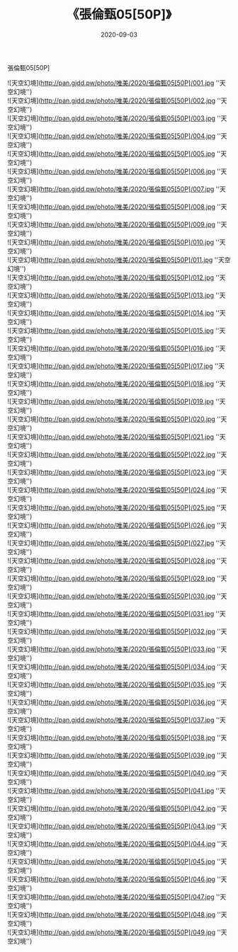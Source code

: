 ﻿---
layout: post
title:  《張倫甄05[50P]》
date:   2020-09-03
img: http://pan.gjdd.pw/photo/唯美/2020/張倫甄05[50P]/000.jpg
categories: [美女, 清纯, 唯美]
---

張倫甄05[50P]



![天空幻境](http://pan.gjdd.pw/photo/唯美/2020/張倫甄05[50P]/001.jpg ''天空幻境'') <br>
![天空幻境](http://pan.gjdd.pw/photo/唯美/2020/張倫甄05[50P]/002.jpg ''天空幻境'') <br>
![天空幻境](http://pan.gjdd.pw/photo/唯美/2020/張倫甄05[50P]/003.jpg ''天空幻境'') <br>
![天空幻境](http://pan.gjdd.pw/photo/唯美/2020/張倫甄05[50P]/004.jpg ''天空幻境'') <br>
![天空幻境](http://pan.gjdd.pw/photo/唯美/2020/張倫甄05[50P]/005.jpg ''天空幻境'') <br>
![天空幻境](http://pan.gjdd.pw/photo/唯美/2020/張倫甄05[50P]/006.jpg ''天空幻境'') <br>
![天空幻境](http://pan.gjdd.pw/photo/唯美/2020/張倫甄05[50P]/007.jpg ''天空幻境'') <br>
![天空幻境](http://pan.gjdd.pw/photo/唯美/2020/張倫甄05[50P]/008.jpg ''天空幻境'') <br>
![天空幻境](http://pan.gjdd.pw/photo/唯美/2020/張倫甄05[50P]/009.jpg ''天空幻境'') <br>
![天空幻境](http://pan.gjdd.pw/photo/唯美/2020/張倫甄05[50P]/010.jpg ''天空幻境'') <br>
![天空幻境](http://pan.gjdd.pw/photo/唯美/2020/張倫甄05[50P]/011.jpg ''天空幻境'') <br>
![天空幻境](http://pan.gjdd.pw/photo/唯美/2020/張倫甄05[50P]/012.jpg ''天空幻境'') <br>
![天空幻境](http://pan.gjdd.pw/photo/唯美/2020/張倫甄05[50P]/013.jpg ''天空幻境'') <br>
![天空幻境](http://pan.gjdd.pw/photo/唯美/2020/張倫甄05[50P]/014.jpg ''天空幻境'') <br>
![天空幻境](http://pan.gjdd.pw/photo/唯美/2020/張倫甄05[50P]/015.jpg ''天空幻境'') <br>
![天空幻境](http://pan.gjdd.pw/photo/唯美/2020/張倫甄05[50P]/016.jpg ''天空幻境'') <br>
![天空幻境](http://pan.gjdd.pw/photo/唯美/2020/張倫甄05[50P]/017.jpg ''天空幻境'') <br>
![天空幻境](http://pan.gjdd.pw/photo/唯美/2020/張倫甄05[50P]/018.jpg ''天空幻境'') <br>
![天空幻境](http://pan.gjdd.pw/photo/唯美/2020/張倫甄05[50P]/019.jpg ''天空幻境'') <br>
![天空幻境](http://pan.gjdd.pw/photo/唯美/2020/張倫甄05[50P]/020.jpg ''天空幻境'') <br>
![天空幻境](http://pan.gjdd.pw/photo/唯美/2020/張倫甄05[50P]/021.jpg ''天空幻境'') <br>
![天空幻境](http://pan.gjdd.pw/photo/唯美/2020/張倫甄05[50P]/022.jpg ''天空幻境'') <br>
![天空幻境](http://pan.gjdd.pw/photo/唯美/2020/張倫甄05[50P]/023.jpg ''天空幻境'') <br>
![天空幻境](http://pan.gjdd.pw/photo/唯美/2020/張倫甄05[50P]/024.jpg ''天空幻境'') <br>
![天空幻境](http://pan.gjdd.pw/photo/唯美/2020/張倫甄05[50P]/025.jpg ''天空幻境'') <br>
![天空幻境](http://pan.gjdd.pw/photo/唯美/2020/張倫甄05[50P]/026.jpg ''天空幻境'') <br>
![天空幻境](http://pan.gjdd.pw/photo/唯美/2020/張倫甄05[50P]/027.jpg ''天空幻境'') <br>
![天空幻境](http://pan.gjdd.pw/photo/唯美/2020/張倫甄05[50P]/028.jpg ''天空幻境'') <br>
![天空幻境](http://pan.gjdd.pw/photo/唯美/2020/張倫甄05[50P]/029.jpg ''天空幻境'') <br>
![天空幻境](http://pan.gjdd.pw/photo/唯美/2020/張倫甄05[50P]/030.jpg ''天空幻境'') <br>
![天空幻境](http://pan.gjdd.pw/photo/唯美/2020/張倫甄05[50P]/031.jpg ''天空幻境'') <br>
![天空幻境](http://pan.gjdd.pw/photo/唯美/2020/張倫甄05[50P]/032.jpg ''天空幻境'') <br>
![天空幻境](http://pan.gjdd.pw/photo/唯美/2020/張倫甄05[50P]/033.jpg ''天空幻境'') <br>
![天空幻境](http://pan.gjdd.pw/photo/唯美/2020/張倫甄05[50P]/034.jpg ''天空幻境'') <br>
![天空幻境](http://pan.gjdd.pw/photo/唯美/2020/張倫甄05[50P]/035.jpg ''天空幻境'') <br>
![天空幻境](http://pan.gjdd.pw/photo/唯美/2020/張倫甄05[50P]/036.jpg ''天空幻境'') <br>
![天空幻境](http://pan.gjdd.pw/photo/唯美/2020/張倫甄05[50P]/037.jpg ''天空幻境'') <br>
![天空幻境](http://pan.gjdd.pw/photo/唯美/2020/張倫甄05[50P]/038.jpg ''天空幻境'') <br>
![天空幻境](http://pan.gjdd.pw/photo/唯美/2020/張倫甄05[50P]/039.jpg ''天空幻境'') <br>
![天空幻境](http://pan.gjdd.pw/photo/唯美/2020/張倫甄05[50P]/040.jpg ''天空幻境'') <br>
![天空幻境](http://pan.gjdd.pw/photo/唯美/2020/張倫甄05[50P]/041.jpg ''天空幻境'') <br>
![天空幻境](http://pan.gjdd.pw/photo/唯美/2020/張倫甄05[50P]/042.jpg ''天空幻境'') <br>
![天空幻境](http://pan.gjdd.pw/photo/唯美/2020/張倫甄05[50P]/043.jpg ''天空幻境'') <br>
![天空幻境](http://pan.gjdd.pw/photo/唯美/2020/張倫甄05[50P]/044.jpg ''天空幻境'') <br>
![天空幻境](http://pan.gjdd.pw/photo/唯美/2020/張倫甄05[50P]/045.jpg ''天空幻境'') <br>
![天空幻境](http://pan.gjdd.pw/photo/唯美/2020/張倫甄05[50P]/046.jpg ''天空幻境'') <br>
![天空幻境](http://pan.gjdd.pw/photo/唯美/2020/張倫甄05[50P]/047.jpg ''天空幻境'') <br>
![天空幻境](http://pan.gjdd.pw/photo/唯美/2020/張倫甄05[50P]/048.jpg ''天空幻境'') <br>
![天空幻境](http://pan.gjdd.pw/photo/唯美/2020/張倫甄05[50P]/049.jpg ''天空幻境'') <br>